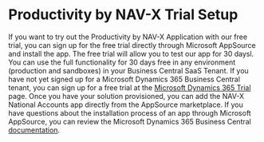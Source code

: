 # Productivity by NAV-X Trial Setup

If you want to try out the Productivity by NAV-X Application with our free trial, you can sign up for the free trial directly through Microsoft AppSource and install the app. The free trial will allow you to test our app for 30 daysl. You can use the full functionality for 30 days free in any environment (production and sandboxes) in your Business Central SaaS Tenant. If you have not yet signed up for a Microsoft Dynamics 365 Business Central tenant, you can sign up for a free trial at the [Microsoft Dynamics 365 Trial](https://trials.dynamics.com/Dynamics365/Signup/businesscentral) page. Once you have your solution provisioned, you can add the NAV-X National Accounts app directly from the AppSource marketplace. If you have questions about the installation process of an app through Microsoft AppSource, you can review the Microsoft Dynamics 365 Business Central [documentation](https://docs.microsoft.com/en-US/dynamics365/business-central/ui-extensions).
